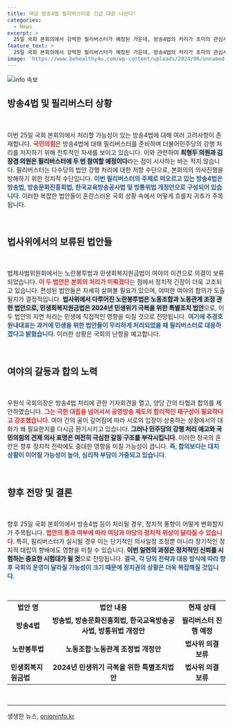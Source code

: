 ```yaml
---
title: 여당 방송4법 필리버스터로 긴급 대응 나선다!
categories:
  - News
excerpt: >
  25일 국회 본회의에서 강력한 필리버스터가 예정된 가운데, 방송4법의 처리가 초미의 관심사로 떠올랐다. 국민의힘은 재빠른 전열 정비에 나섰지만, 노란봉투법과 민생회복지원금법은 법사위에서 보류돼 혼전 양상을 띠고 있다. 
feature_text: >
  25일 국회 본회의에서 강력한 필리버스터가 예정된 가운데, 방송4법의 처리가 초미의 관심사로 떠올랐다. 국민의힘은 재빠른 전열 정비에 나섰지만, 노란봉투법과 민생회복지원금법은 법사위에서 보류돼 혼전 양상을 띠고 있다. 
image: 'https://www.behealthy4u.com/wp-content/uploads/2024/06/unnamed-file.png'
---
```


<p><img src="https://www.behealthy4u.com/wp-content/uploads/2024/06/unnamed-file.png" alt="info 속보" /></p>

<h2 data-ke-size="size26">방송4법 및 필리버스터 상황</h2>

<p data-ke-size="size16">&nbsp;</p> 

<p>이번 25일 국회 본회의에서 처리할 가능성이 있는 방송4법에 대해 여러 고려사항이 존재합니다. <b><span style="color: #ee2323;">국민의힘</span></b>은 방송4법에 대해 필리버스터를 준비하며 더불어민주당의 강행 처리를 저지하기 위해 전투적인 자세를 보이고 있습니다. 이와 관련하여 <b><span style="background-color: #21538527;">최형두 의원과 김장겸 의원은 필리버스터에 두 번 참여할 예정이다</span></b>라는 점이 시사하는 바는 적지 않습니다. 필리버스터는 다수당의 법안 강행 처리에 대한 저항 수단으로, 본회의의 의사진행을 방해하기 위한 정치적 수단입니다. <b><span style="color: #1a5490;">이번 필리버스터의 주제로 떠오르고 있는 방송4법은 방송법, 방송문화진흥회법, 한국교육방송공사법 및 방통위법 개정안으로 구성되어 있습니다</span></b>. 이러한 복잡한 법안들이 혼란스러운 국회 상황 속에서 어떻게 흐를지 귀추가 주목됩니다.</p>

<p data-ke-size="size16">&nbsp;</p> 

<h2 data-ke-size="size26">법사위에서의 보류된 법안들</h2>

<p data-ke-size="size16">&nbsp;</p> 

<p>법제사법위원회에서는 노란봉투법과 민생회복지원금법이 여야의 이견으로 의결이 보류되었습니다. <b><span style="color: #ee2323;">이 두 법안은 본회의 처리가 미뤄졌다</span></b>는 점에서 정치적 긴장이 더욱 고조되고 있습니다. 편성된 법안들은 자세히 살펴볼 필요가 있으며, 어떠한 여야의 합의가 도출될지가 결정적입니다. <b><span style="background-color: #21538527;">법사위에서 다루어진 노란봉투법은 노동조합과 노동관계 조정 관련 법안으로, 민생회복지원금법은 2024년 민생위기 극복을 위한 특별조치 법안</span></b>으로, 이 두 법안의 지연 처리는 민생에 직접적인 영향을 미칠 것으로 전망됩니다. <b><span style="color: #1a5490;">여기에 추경호 원내대표는 과거에 민생을 위한 법안들이 무리하게 처리되었을 때 필리버스터로 대응하겠다고 밝혔습니다</span></b>. 이러한 상황은 국회의 난항을 예고합니다.</p>

<p data-ke-size="size16">&nbsp;</p> 

<h2 data-ke-size="size26">여야의 갈등과 합의 노력</h2>

<p data-ke-size="size16">&nbsp;</p> 

<p>우원식 국회의장은 방송4법 처리에 관한 기자회견을 열고, 양당 간의 타협과 합의를 제안하였습니다. <b><span style="color: #ee2323;">그는 극한 대립을 넘어서서 공영방송 제도의 합리적인 재구성이 필요하다고 강조했습니다</span></b>. 여야 간의 골이 깊어짐에 따라 서로의 입장이 상충하는 상황에서의 대화가 왜 필요한지를 다시금 환기시키고 있습니다. <b><span style="background-color: #21538527;">그러나 민주당의 강행 처리 예고와 국민의힘의 견제 의사 표명은 여전히 극심한 갈등 구조를 부각시킵니다</span></b>. 이러한 정국의 혼란은 향후 정치적 전략에도 중대한 영향을 미칠 가능성이 큽니다. <b><span style="color: #1a5490;">즉, 합의보다는 대치 상황이 이어질 가능성이 높아, 심리적 부담이 가중되고 있습니다</span></b>.</p>

<p data-ke-size="size16">&nbsp;</p> 

<h2 data-ke-size="size26">향후 전망 및 결론</h2>

<p data-ke-size="size16">&nbsp;</p> 

<p>향후 25일 국회 본회의에서 방송4법 등이 처리될 경우, 정치적 풍향이 어떻게 변화할지가 주목됩니다. <b><span style="color: #ee2323;">법안의 통과 여부에 따라 여당과 야당의 정치적 위상이 달라질 수 있습니다</span></b>. 특히, 필리버스터가 실시될 경우 이는 단기적인 의사일정 조정뿐 아니라 장기적인 정치적 대립의 향배에도 영향을 미칠 수 있습니다. <b><span style="background-color: #21538527;">이번 일련의 과정은 정치적인 신뢰를 시험하는 중요한 시험대가 될 것</span></b>으로 전망됩니다. <b><span style="color: #1a5490;">결국, 각 당의 전략과 대응 방식에 따라 향후 국회의 운영이 달라질 가능성이 크기 때문에 정치권의 상황은 더욱 복잡해질 것입니다</span></b>.</p>

<p data-ke-size="size16">&nbsp;</p> 

<table>
  <tr>
    <td style="text-align: center; height: 17px;"><b>법안 명</b></td>
    <td style="text-align: center; height: 17px;"><b>법안 내용</b></td>
    <td style="text-align: center; height: 17px;"><b>현재 상태</b></td>
  </tr>
  <tr>
    <td style="text-align: center; height: 17px;"><b>방송4법</b></td>
    <td style="text-align: center; height: 17px;"><b>방송법, 방송문화진흥회법, 한국교육방송공사법, 방통위법 개정안</b></td>
    <td style="text-align: center; height: 17px;"><b>필리버스터 진행 예정</b></td>
  </tr>
  <tr>
    <td style="text-align: center; height: 17px;"><b>노란봉투법</b></td>
    <td style="text-align: center; height: 17px;"><b>노동조합·노동관계 조정법 개정안</b></td>
    <td style="text-align: center; height: 17px;"><b>법사위 의결 보류</b></td>
  </tr>
  <tr>
    <td styles="text-align: center; height: 17px;"><b>민생회복지원금법</b></td>
    <td style="text-align: center; height: 17px;"><b>2024년 민생위기 극복을 위한 특별조치법안</b></td>
    <td style="text-align: center; height: 17px;"><b>법사위 의결 보류</b></td>
  </tr>
</table>

<p data-ke-size="size16">&nbsp;</p> 

<hr>
생생한 뉴스, <a href="https://onioninfo.kr" rel="dofollow">onioninfo.kr</a>


